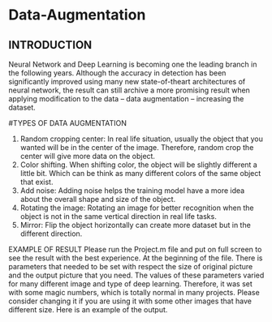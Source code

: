 # Data-Augmentation

## INTRODUCTION
Neural Network and Deep Learning is becoming one the leading branch in the following years.
Although the accuracy in detection has been significantly improved using many new state-of-theart architectures of neural network, the result can still archive a more promising result when
applying modification to the data – data augmentation – increasing the dataset.

#TYPES OF DATA AUGMENTATION
1. Random cropping center:
In real life situation, usually the object that you wanted will be in the center of the image.
Therefore, random crop the center will give more data on the object.
2. Color shifting.
When shifting color, the object will be slightly different a little bit. Which can be think as
many different colors of the same object that exist.
3. Add noise:
Adding noise helps the training model have a more idea about the overall shape and size
of the object.
4. Rotating the image:
Rotating an image for better recognition when the object is not in the same vertical
direction in real life tasks.
5. Mirror:
Flip the object horizontally can create more dataset but in the different direction.

EXAMPLE OF RESULT
Please run the Project.m file and put on full screen to see the result with the best experience. At
the beginning of the file. There is parameters that needed to be set with respect the size of
original picture and the output picture that you need. The values of these parameters varied for
many different image and type of deep learning. Therefore, it was set with some magic numbers,
which is totally normal in many projects. Please consider changing it if you are using it with
some other images that have different size.
Here is an example of the output.
